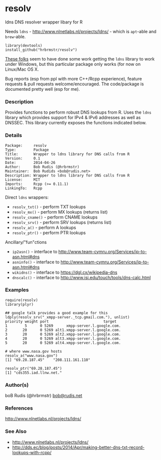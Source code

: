 resolv
======

ldns DNS resolver wrapper libary for R

Needs `ldns` - http://www.nlnetlabs.nl/projects/ldns/ - which is `apt`-able and `brew`-able.

    library(devtools)
    install_github("hrbrmstr/resolv")
    
[These folks](http://dev.telnic.org/trac/wiki/DotTelUtils) seem to have done some work getting the `ldns` library to work under Windows, but this particular package only works (for now on Linux/Mac OS X.

Bug reports (esp from ppl with more C++/Rcpp experience), feature requests & pull requests welcome/encouraged. The code/package is documented pretty well (esp for me).

### Description

Provides functions to perform robust DNS lookups from R. Uses the `ldns` library which provides support for IPv4 & IPv6 addresses as well as DNSSEC. This library currently exposes the functions indicated below.

### Details

    Package:     resolv
    Type:        Package
    Title:       Wrapper to ldns library for DNS calls from R
    Version:     0.1
    Date:        2014-04-26
    Author:      Bob Rudis (@hrbrmstr)
    Maintainer:  Bob Rudids <bob@rudis.net>
    Description: Wrapper to ldns library for DNS calls from R
    License:     MIT
    Imports:     Rcpp (>= 0.11.1)
    LinkingTo:   Rcpp

Direct `ldns` wrappers:

- `resolv_txt()` - perform TXT lookups
- `resolv_mx()` - perform MX lookups (returns list)
- `resolv_cname()` - perform CNAME lookups
- `resolv_srv()` - perform SRV lookups (returns list)
- `resolv_a()` - perform A lookups
- `resolv_ptr()` - perform PTR lookups

Ancillary/"fun"ctions

- `ip2asn()` - interface to http://www.team-cymru.org/Services/ip-to-asn.html#dns
- `asninfo()` - interface to http://www.team-cymru.org/Services/ip-to-asn.html#dns
- `wikidns()` - interface to https://dgl.cx/wikipedia-dns
- `dnscalc()` - interface to http://www.isi.edu/touch/tools/dns-calc.html

### Examples

    require(resolv)
    library(plyr)

    ## google talk provides a good example for this
    ldply(resolv_srv("_xmpp-server._tcp.gmail.com."), unlist)
    priority weight port                         target
    1        5      0 5269      xmpp-server.l.google.com.
    2       20      0 5269 alt1.xmpp-server.l.google.com.
    3       20      0 5269 alt2.xmpp-server.l.google.com.
    4       20      0 5269 alt3.xmpp-server.l.google.com.
    5       20      0 5269 alt4.xmpp-server.l.google.com.

    # where www.nasa.gov hosts
    resolv_a("www.nasa.gov")
    [1] "69.28.187.45"    "208.111.161.110"

    resolv_ptr("69.28.187.45")
    [1] "cds355.iad.llnw.net."


### Author(s)

   boB Rudis (@hrbrmstr) <bob@rudis.net>

### References

   http://www.nlnetlabs.nl/projects/ldns/

### See Also

- http://www.nlnetlabs.nl/projects/ldns/
- http://dds.ec/blog/posts/2014/Apr/making-better-dns-txt-record-lookups-with-rcpp/
